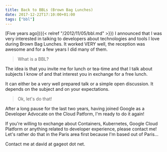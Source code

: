 ```yaml
---
title: Back to BBLs (Brown Bag Lunches)
date: 2017-12-22T17:10:00+01:00
tags: ["bbl"]
---
```


[Five years ago]({{< relref "/2012/11/05/bbl.md" >}}) I announced that I was
very interested in talking to developers about technologies and tools I love
during Brown Bag Lunches. It worked VERY well, the reception was awesome and
for a few years I did many of them.

> What is a BBL?

The idea is that you invite me for lunch or tea-time and that I talk about
subjects I know of and that interest you in exchange for a free lunch.

It can either be a very well prepared talk or a simple open discussion. It
depends on the subject and on your expectations.

> Ok, let's do that!

After a long pause for the last two years, having joined Google as a Developer
Advocate on the Cloud Patform, I'm ready to do it again!

If you're willing to exchange about Containers, Kubernetes, Google Cloud
Platform or anything related to developer experience, please contact me!
Let's rather do that in the Paris area first because I'm based out of Paris...

Contact me at david at gageot dot net.
